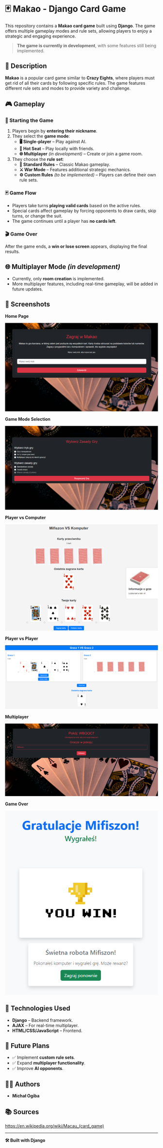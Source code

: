 # 🃏 Makao - Django Card Game

This repository contains a **Makao card game** built using **Django**. The game offers multiple gameplay modes and rule sets, allowing players to enjoy a strategic and engaging experience.

> **The game is currently in development**, with some features still being implemented.

## 📖 Description

**Makao** is a popular card game similar to **Crazy Eights**, where players must get rid of all their cards by following specific rules. The game features different rule sets and modes to provide variety and challenge.

## 🎮 Gameplay

### 🏁 Starting the Game

1. Players begin by **entering their nickname**.
2. They select the **game mode**:
   - **🖥️ Single-player** – Play against AI.
   - **👥 Hot Seat** – Play locally with friends.
   - **🌐 Multiplayer** *(in development)* – Create or join a game room.
3. They choose the **rule set**:
   - **📜 Standard Rules** – Classic Makao gameplay.
   - **⚔️ War Mode** – Features additional strategic mechanics.
   - **⚙️ Custom Rules** *(to be implemented)* – Players can define their own rule sets.

### 🃏 Game Flow

- Players take turns **playing valid cards** based on the active rules.
- Special cards affect gameplay by forcing opponents to draw cards, skip turns, or change the suit.
- The game continues until a player has **no cards left**.

### 🎬 Game Over

After the game ends, a **win or lose screen** appears, displaying the final results.

## 🌐 Multiplayer Mode *(in development)*

- Currently, only **room creation** is implemented.
- More multiplayer features, including real-time gameplay, will be added in future updates.

## 📸 Screenshots

**Home Page**  

![Nickname Screen](home.png)

**Game Mode Selection**  

![Game Mode Selection](rules.png)

**Player vs Computer**  

![Gameplay](computer.png)

**Player vs Player**

![HotSeat](1v1.png)

**Multiplayer**

![Multiplayer](room.png)

**Game Over**

![Game Over Screen](win.png)

## 📌 Technologies Used

- **Django** – Backend framework.
- **AJAX** – For real-time multiplayer.
- **HTML/CSS/JavaScript** – Frontend.

## 🚀 Future Plans

- ✅ Implement **custom rule sets**.
- ✅ Expand **multiplayer functionality**.
- ✅ Improve **AI opponents**.

## 👨‍💻 Authors

- **Michał Ogiba**

## 📚 Sources

https://en.wikipedia.org/wiki/Macau_(card_game)

---

**🛠️ Built with Django**

